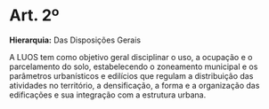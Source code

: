 # Art. 2º

**Hierarquia:** Das Disposições Gerais

A LUOS tem como objetivo geral disciplinar o uso, a ocupação e o parcelamento do solo, estabelecendo o zoneamento municipal e os parâmetros urbanísticos e edilícios que regulam a distribuição das atividades no território, a densificação, a forma e a organização das edificações e sua integração com a estrutura urbana.







